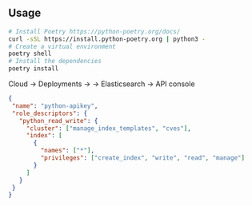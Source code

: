 ## Usage

```bash
# Install Poetry https://python-poetry.org/docs/
curl -sSL https://install.python-poetry.org | python3 -
# Create a virtual environment
poetry shell
# Install the dependencies 
poetry install
```

Cloud -> Deployments -> <DEPLOYMENT-NAME> -> Elasticsearch -> API console

```JSON
{
 "name": "python-apikey",
 "role_descriptors": {
   "python_read_write": {
     "cluster": ["manage_index_templates", "cves"],
     "index": [
       {
         "names": ["*"],
         "privileges": ["create_index", "write", "read", "manage"]
       }
     ]
   }
 }
}
```
